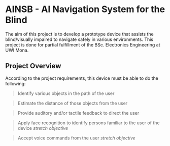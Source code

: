 # AINSB - AI Navigation System for the Blind
The aim of this project is to develop a prototype device that assists the blind/visually impaired to navigate safely in various environments. This project is done for partial fulfillment of the BSc. Electronics Engineering at UWI Mona.

## Project Overview
According to the project requirements, this device must be able to do the following:
> Identify various objects in the path of the user

> Estimate the distance of those objects from the user

> Provide auditory and/or tactile feedback to direct the user

> Apply face recognition to identify persons familiar to the user of the device *stretch objective*

> Accept voice commands from the user *stretch objective*

